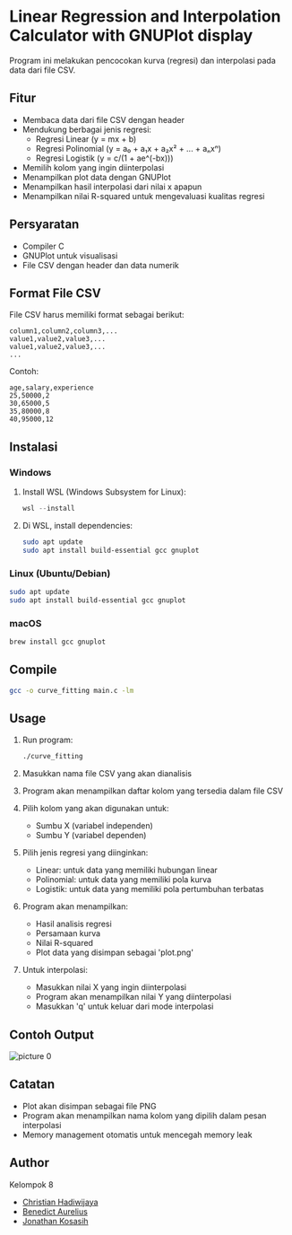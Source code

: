 # Linear Regression and Interpolation Calculator with GNUPlot display

Program ini melakukan pencocokan kurva (regresi) dan interpolasi pada data dari file CSV.

## Fitur

-   Membaca data dari file CSV dengan header
-   Mendukung berbagai jenis regresi:
    -   Regresi Linear (y = mx + b)
    -   Regresi Polinomial (y = a₀ + a₁x + a₂x² + ... + aₙxⁿ)
    -   Regresi Logistik (y = c/(1 + ae^(-bx)))
-   Memilih kolom yang ingin diinterpolasi
-   Menampilkan plot data dengan GNUPlot
-   Menampilkan hasil interpolasi dari nilai x apapun
-   Menampilkan nilai R-squared untuk mengevaluasi kualitas regresi

## Persyaratan

-   Compiler C
-   GNUPlot untuk visualisasi
-   File CSV dengan header dan data numerik

## Format File CSV

File CSV harus memiliki format sebagai berikut:

```
column1,column2,column3,...
value1,value2,value3,...
value1,value2,value3,...
...
```

Contoh:

```
age,salary,experience
25,50000,2
30,65000,5
35,80000,8
40,95000,12
```

## Instalasi

### Windows

1. Install WSL (Windows Subsystem for Linux):
    ```powershell
    wsl --install
    ```
2. Di WSL, install dependencies:
    ```bash
    sudo apt update
    sudo apt install build-essential gcc gnuplot
    ```

### Linux (Ubuntu/Debian)

```bash
sudo apt update
sudo apt install build-essential gcc gnuplot
```

### macOS

```bash
brew install gcc gnuplot
```

## Compile

```bash
gcc -o curve_fitting main.c -lm
```

## Usage

1. Run program:

    ```bash
    ./curve_fitting
    ```

2. Masukkan nama file CSV yang akan dianalisis

3. Program akan menampilkan daftar kolom yang tersedia dalam file CSV

4. Pilih kolom yang akan digunakan untuk:

    - Sumbu X (variabel independen)
    - Sumbu Y (variabel dependen)

5. Pilih jenis regresi yang diinginkan:

    - Linear: untuk data yang memiliki hubungan linear
    - Polinomial: untuk data yang memiliki pola kurva
    - Logistik: untuk data yang memiliki pola pertumbuhan terbatas

6. Program akan menampilkan:

    - Hasil analisis regresi
    - Persamaan kurva
    - Nilai R-squared
    - Plot data yang disimpan sebagai 'plot.png'

7. Untuk interpolasi:
    - Masukkan nilai X yang ingin diinterpolasi
    - Program akan menampilkan nilai Y yang diinterpolasi
    - Masukkan 'q' untuk keluar dari mode interpolasi

## Contoh Output

![picture 0](https://i.imgur.com/xdkIW1R.png)

## Catatan

-   Plot akan disimpan sebagai file PNG
-   Program akan menampilkan nama kolom yang dipilih dalam pesan interpolasi
-   Memory management otomatis untuk mencegah memory leak

## Author

Kelompok 8

-   [Christian Hadiwijaya](https://github.com/Tianrider)
-   [Benedict Aurelius](https://github.com/benedictaurel)
-   [Jonathan Kosasih](https://github.com/JonathanKosasih18)
